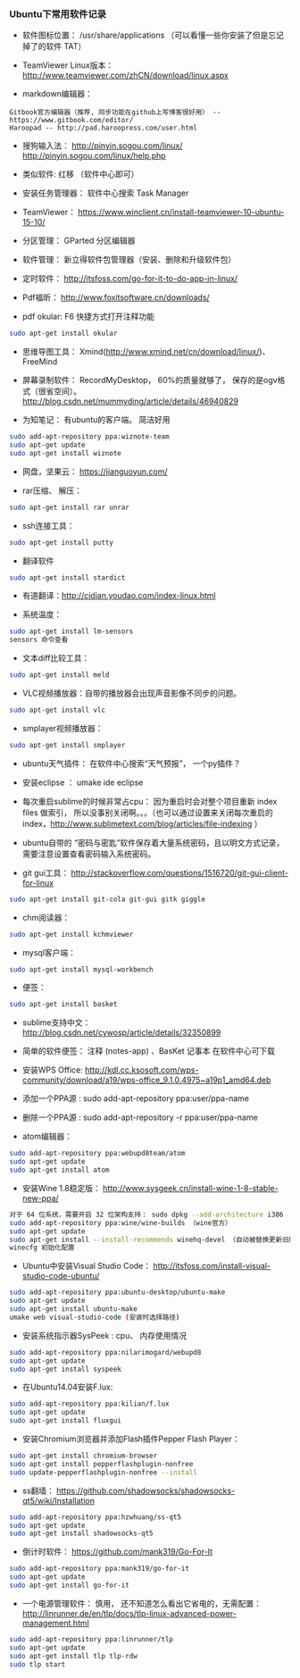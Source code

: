 ### Ubuntu下常用软件记录

* 软件图标位置： /usr/share/applications （可以看懂一些你安装了但是忘记掉了的软件 TAT）

* TeamViewer Linux版本： http://www.teamviewer.com/zhCN/download/linux.aspx

* markdown编辑器： 
```
Gitbook官方编辑器（推荐, 同步功能在github上写博客很好用） -- https://www.gitbook.com/editor/ 
Haroopad -- http://pad.haroopress.com/user.html
```

* 搜狗输入法： http://pinyin.sogou.com/linux/         http://pinyin.sogou.com/linux/help.php

* 类似软件: 红移 （软件中心即可）

* 安装任务管理器： 软件中心搜索 Task Manager

* TeamViewer： https://www.winclient.cn/install-teamviewer-10-ubuntu-15-10/

* 分区管理： GParted 分区编辑器

* 软件管理： 新立得软件包管理器（安装、删除和升级软件包）

* 定时软件： http://itsfoss.com/go-for-it-to-do-app-in-linux/

* Pdf福昕： http://www.foxitsoftware.cn/downloads/

* pdf okular: F6 快捷方式打开注释功能
```bash
sudo apt-get install okular
```

* 思维导图工具：  Xmind(http://www.xmind.net/cn/download/linux/)、 FreeMind

* 屏幕录制软件： RecordMyDesktop， 60%的质量就够了， 保存的是ogv格式（很省空间）。 http://blog.csdn.net/mummyding/article/details/46940829

* 为知笔记： 有ubuntu的客户端。 简洁好用
```bash
sudo add-apt-repository ppa:wiznote-team
sudo apt-get update
sudo apt-get install wiznote
```

* 网盘，坚果云： https://jianguoyun.com/

* rar压缩、 解压：
```bash
sudo apt-get install rar unrar
```

* ssh连接工具：
```bash
sudo apt-get install putty
```

* 翻译软件
```bash
sudo apt-get install stardict
```

* 有道翻译：http://cidian.youdao.com/index-linux.html

* 系统温度：
```bash
sudo apt-get install lm-sensors
sensors 命令查看
```

* 文本diff比较工具：
```bash
sudo apt-get install meld
```

* VLC视频播放器：自带的播放器会出现声音影像不同步的问题。
```bash
sudo apt-get install vlc
```

* smplayer视频播放器：
```bash
sudo apt-get install smplayer
```

* ubuntu天气插件： 在软件中心搜索“天气预报”， 一个py插件？

* 安装eclipse ： umake ide eclipse

* 每次重启sublime的时候非常占cpu： 因为重启时会对整个项目重新 index files 做索引， 所以没事别关闭啊。。。（也可以通过设置来关闭每次重启的index，http://www.sublimetext.com/blog/articles/file-indexing ）

* ubuntu自带的 “密码与密匙”软件保存着大量系统密码，且以明文方式记录， 需要注意设置查看密码输入系统密码。

* git gui工具： http://stackoverflow.com/questions/1516720/git-gui-client-for-linux
```bash
sudo apt-get install git-cola git-gui gitk giggle
```

* chm阅读器：
```bash
sudo apt-get install kchmviewer
```

* mysql客户端：
```bash
sudo apt-get install mysql-workbench
```

* 便签：
```bash
sudo apt-get install basket
```

* sublime支持中文： http://blog.csdn.net/cywosp/article/details/32350899

* 简单的软件便签：  注释 (notes-app) 、BasKet 记事本 在软件中心可下载

* 安装WPS Office: http://kdl.cc.ksosoft.com/wps-community/download/a19/wps-office_9.1.0.4975~a19p1_amd64.deb


* 添加一个PPA源 : sudo add-apt-repository ppa:user/ppa-name
* 删除一个PPA源 : sudo add-apt-repository -r ppa:user/ppa-name

* atom编辑器：
```bash
sudo add-apt-repository ppa:webupd8team/atom
sudo apt-get update
sudo apt-get install atom
```

* 安装Wine 1.8稳定版： http://www.sysgeek.cn/install-wine-1-8-stable-new-ppa/
```bash
对于 64 位系统，需要开启 32 位架构支持： sudo dpkg --add-architecture i386
sudo add-apt-repository ppa:wine/wine-builds （wine官方）
sudo apt-get update
sudo apt-get install --install-recommends winehq-devel （自动被替换更新旧版本）
winecfg 初始化配置
```

* Ubuntu中安装Visual Studio Code： http://itsfoss.com/install-visual-studio-code-ubuntu/
```bash
sudo add-apt-repository ppa:ubuntu-desktop/ubuntu-make
sudo apt-get update
sudo apt-get install ubuntu-make
umake web visual-studio-code (安装时选择路径)
```

* 安装系统指示器SysPeek : cpu、 内存使用情况
```bash
sudo add-apt-repository ppa:nilarimogard/webupd8
sudo apt-get update
sudo apt-get install syspeek
```

* 在Ubuntu14.04安装F.lux:
```bash
sudo add-apt-repository ppa:kilian/f.lux
sudo apt-get update
sudo apt-get install fluxgui
```

* 安装Chromium浏览器并添加Flash插件Pepper Flash Player：
```bash
sudo apt-get install chromium-browser
sudo apt-get install pepperflashplugin-nonfree
sudo update-pepperflashplugin-nonfree --install
```

* ss翻墙： https://github.com/shadowsocks/shadowsocks-qt5/wiki/Installation
```bash
sudo add-apt-repository ppa:hzwhuang/ss-qt5
sudo apt-get update
sudo apt-get install shadowsocks-qt5
```

* 倒计时软件： https://github.com/mank319/Go-For-It
```bash
sudo add-apt-repository ppa:mank319/go-for-it
sudo apt-get update
sudo apt-get install go-for-it
```

* 一个电源管理软件： 慎用， 还不知道怎么看出它省电的，无需配置： http://linrunner.de/en/tlp/docs/tlp-linux-advanced-power-management.html
```bash
sudo add-apt-repository ppa:linrunner/tlp
sudo apt-get update
sudo apt-get install tlp tlp-rdw
sudo tlp start
```
